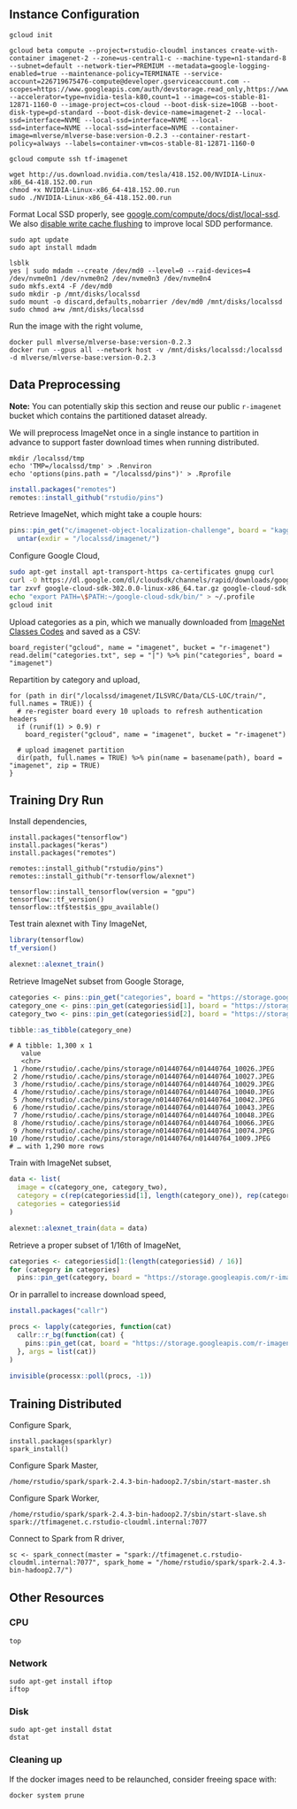 ## Instance Configuration

```
gcloud init

gcloud beta compute --project=rstudio-cloudml instances create-with-container imagenet-2 --zone=us-central1-c --machine-type=n1-standard-8 --subnet=default --network-tier=PREMIUM --metadata=google-logging-enabled=true --maintenance-policy=TERMINATE --service-account=226719675476-compute@developer.gserviceaccount.com --scopes=https://www.googleapis.com/auth/devstorage.read_only,https://www.googleapis.com/auth/logging.write,https://www.googleapis.com/auth/monitoring.write,https://www.googleapis.com/auth/servicecontrol,https://www.googleapis.com/auth/service.management.readonly,https://www.googleapis.com/auth/trace.append --accelerator=type=nvidia-tesla-k80,count=1 --image=cos-stable-81-12871-1160-0 --image-project=cos-cloud --boot-disk-size=10GB --boot-disk-type=pd-standard --boot-disk-device-name=imagenet-2 --local-ssd=interface=NVME --local-ssd=interface=NVME --local-ssd=interface=NVME --local-ssd=interface=NVME --container-image=mlverse/mlverse-base:version-0.2.3 --container-restart-policy=always --labels=container-vm=cos-stable-81-12871-1160-0

gcloud compute ssh tf-imagenet

wget http://us.download.nvidia.com/tesla/418.152.00/NVIDIA-Linux-x86_64-418.152.00.run
chmod +x NVIDIA-Linux-x86_64-418.152.00.run
sudo ./NVIDIA-Linux-x86_64-418.152.00.run
```

Format Local SSD properly, see [google.com/compute/docs/dist/local-ssd](https://cloud.google.com/compute/docs/disks/local-ssd#format_and_mount_a_local_ssd_device). We also [disable write cache flushing](https://cloud.google.com/compute/docs/disks/optimizing-local-ssd-performance#disable_flush) to improve local SDD performance.

```
sudo apt update
sudo apt install mdadm

lsblk
yes | sudo mdadm --create /dev/md0 --level=0 --raid-devices=4 /dev/nvme0n1 /dev/nvme0n2 /dev/nvme0n3 /dev/nvme0n4
sudo mkfs.ext4 -F /dev/md0
sudo mkdir -p /mnt/disks/localssd
sudo mount -o discard,defaults,nobarrier /dev/md0 /mnt/disks/localssd
sudo chmod a+w /mnt/disks/localssd
```

Run the image with the right volume,

```
docker pull mlverse/mlverse-base:version-0.2.3
docker run --gpus all --network host -v /mnt/disks/localssd:/localssd -d mlverse/mlverse-base:version-0.2.3
```

## Data Preprocessing

**Note:** You can potentially skip this section and reuse our public `r-imagenet` bucket which contains the partitioned dataset already.

We will preprocess ImageNet once in a single instance to partition in advance to support faster download times when running distributed.

```
mkdir /localssd/tmp
echo 'TMP=/localssd/tmp' > .Renviron
echo 'options(pins.path = "/localssd/pins")' > .Rprofile
```

```r
install.packages("remotes")
remotes::install_github("rstudio/pins")
```

Retrieve ImageNet, which might take a couple hours:

```r
pins::pin_get("c/imagenet-object-localization-challenge", board = "kaggle")[1] %>%
  untar(exdir = "/localssd/imagenet/")
```

Configure Google Cloud,

```bash
sudo apt-get install apt-transport-https ca-certificates gnupg curl
curl -O https://dl.google.com/dl/cloudsdk/channels/rapid/downloads/google-cloud-sdk-302.0.0-linux-x86_64.tar.gz
tar zxvf google-cloud-sdk-302.0.0-linux-x86_64.tar.gz google-cloud-sdk
echo "export PATH=\$PATH:~/google-cloud-sdk/bin/" > ~/.profile
gcloud init
```

Upload categories as a pin, which we manually downloaded from [ImageNet Classes Codes](https://www.quora.com/Where-can-I-find-the-semantic-labels-for-the-1000-ImageNet-ILSVRC2012-classes-codes) and saved as a CSV:

```
board_register("gcloud", name = "imagenet", bucket = "r-imagenet")
read.delim("categories.txt", sep = "|") %>% pin("categories", board = "imagenet")
```

Repartition by category and upload,

```
for (path in dir("/localssd/imagenet/ILSVRC/Data/CLS-LOC/train/", full.names = TRUE)) {
  # re-register board every 10 uploads to refresh authentication headers
  if (runif(1) > 0.9) r
    board_register("gcloud", name = "imagenet", bucket = "r-imagenet")
  
  # upload imagenet partition
  dir(path, full.names = TRUE) %>% pin(name = basename(path), board = "imagenet", zip = TRUE)
}
```

## Training Dry Run

Install dependencies,

```
install.packages("tensorflow")
install.packages("keras")
install.packages("remotes")

remotes::install_github("rstudio/pins")
remotes::install_github("r-tensorflow/alexnet")

tensorflow::install_tensorflow(version = "gpu")
tensorflow::tf_version()
tensorflow::tf$test$is_gpu_available()
```

Test train alexnet with Tiny ImageNet,

```r
library(tensorflow)
tf_version()

alexnet::alexnet_train()
```

Retrieve ImageNet subset from Google Storage,

```r
categories <- pins::pin_get("categories", board = "https://storage.googleapis.com/r-imagenet/")
category_one <- pins::pin_get(categories$id[1], board = "https://storage.googleapis.com/r-imagenet/", extract = TRUE)
category_two <- pins::pin_get(categories$id[2], board = "https://storage.googleapis.com/r-imagenet/", extract = TRUE)

tibble::as_tibble(category_one)
```
```
# A tibble: 1,300 x 1
   value                                                           
   <chr>                                                           
 1 /home/rstudio/.cache/pins/storage/n01440764/n01440764_10026.JPEG
 2 /home/rstudio/.cache/pins/storage/n01440764/n01440764_10027.JPEG
 3 /home/rstudio/.cache/pins/storage/n01440764/n01440764_10029.JPEG
 4 /home/rstudio/.cache/pins/storage/n01440764/n01440764_10040.JPEG
 5 /home/rstudio/.cache/pins/storage/n01440764/n01440764_10042.JPEG
 6 /home/rstudio/.cache/pins/storage/n01440764/n01440764_10043.JPEG
 7 /home/rstudio/.cache/pins/storage/n01440764/n01440764_10048.JPEG
 8 /home/rstudio/.cache/pins/storage/n01440764/n01440764_10066.JPEG
 9 /home/rstudio/.cache/pins/storage/n01440764/n01440764_10074.JPEG
10 /home/rstudio/.cache/pins/storage/n01440764/n01440764_1009.JPEG 
# … with 1,290 more rows
```

Train with ImageNet subset,

```r
data <- list(
  image = c(category_one, category_two),
  category = c(rep(categories$id[1], length(category_one)), rep(categories$id[2], length(category_two))),
  categories = categories$id
)

alexnet::alexnet_train(data = data)
```

Retrieve a proper subset of 1/16th of ImageNet,

```r
categories <- categories$id[1:(length(categories$id) / 16)]
for (category in categories)
  pins::pin_get(category, board = "https://storage.googleapis.com/r-imagenet/", extract = TRUE)
```

Or in parrallel to increase download speed,

```r
install.packages("callr")

procs <- lapply(categories, function(cat)
  callr::r_bg(function(cat) {
    pins::pin_get(cat, board = "https://storage.googleapis.com/r-imagenet/", extract = TRUE)
  }, args = list(cat))
)
  
invisible(processx::poll(procs, -1))
```

## Training Distributed

Configure Spark,

```
install.packages(sparklyr)
spark_install()
```

Configure Spark Master,

```
/home/rstudio/spark/spark-2.4.3-bin-hadoop2.7/sbin/start-master.sh
```

Configure Spark Worker,

```
/home/rstudio/spark/spark-2.4.3-bin-hadoop2.7/sbin/start-slave.sh spark://tfimagenet.c.rstudio-cloudml.internal:7077
```

Connect to Spark from R driver,

```
sc <- spark_connect(master = "spark://tfimagenet.c.rstudio-cloudml.internal:7077", spark_home = "/home/rstudio/spark/spark-2.4.3-bin-hadoop2.7/")
```

## Other Resources

### CPU

```
top
```

### Network

```
sudo apt-get install iftop
iftop
```

### Disk

```
sudo apt-get install dstat
dstat
```

### Cleaning up

If the docker images need to be relaunched, consider freeing space with:

```
docker system prune
```
